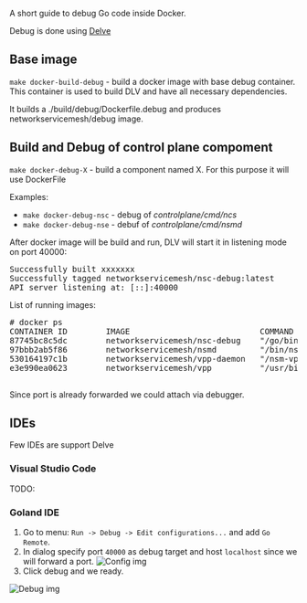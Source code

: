 A short guide to debug Go code inside Docker. 

Debug is done using [Delve](http://github.com/derekparker/delve)

## Base image

`make docker-build-debug` - build a docker image with base debug container.
This container is used to build DLV and have all necessary dependencies.

It builds a ./build/debug/Dockerfile.debug and produces  networkservicemesh/debug image.

## Build and Debug of control plane compoment
`make docker-debug-X` - build a component named X. For this purpose it will use DockerFile

Examples:
* `make docker-debug-nsc` - debug of *controlplane/cmd/ncs*
* `make docker-debug-nse` - debuf of *controlplane/cmd/nsmd*

After docker image will be build and run, DLV will start it in listening mode on port 40000: 

<pre>
Successfully built xxxxxxx
Successfully tagged networkservicemesh/nsc-debug:latest
API server listening at: [::]:40000
</pre>

List of running images:
<pre>
# docker ps
CONTAINER ID        IMAGE                           COMMAND                  CREATED             STATUS              PORTS                        NAMES
87745bc8c5dc        networkservicemesh/nsc-debug    "/go/bin/dlv --liste…"   54 seconds ago      Up 52 seconds       127.0.0.1:40000->40000/tcp   unruffled_joliot
97bbb2ab5f86        networkservicemesh/nsmd         "/bin/nsmd"              2 hours ago         Up 2 hours                                       wizardly_austin
530164197c1b        networkservicemesh/vpp-daemon   "/nsm-vpp-dataplane"     2 hours ago         Up 2 hours                                       nervous_elion
e3e990ea0623        networkservicemesh/vpp          "/usr/bin/vpp -c /et…"   2 hours ago         Up 2 hours                                       vigorous_heyrovsky

</pre>

Since port is already forwarded we could attach via debugger.

## IDEs

Few IDEs are support Delve

### Visual Studio Code
TODO:

### Goland IDE

1. Go to menu: `Run -> Debug -> Edit configurations...` and add `Go Remote`.
2. In dialog specify port `40000` as debug target and host `localhost` since we will forward a port.
    ![Config img](./images/nsmesh_debug_config.png)
3. Click debug and we ready.

![Debug img](./images/nsmesh_under_debug.png)